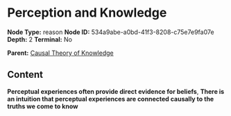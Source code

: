 # Perception and Knowledge

**Node Type:** reason
**Node ID:** 534a9abe-a0bd-41f3-8208-c75e7e9fa07e
**Depth:** 2
**Terminal:** No

**Parent:** [Causal Theory of Knowledge](causal-theory-of-knowledge.md)

## Content

**Perceptual experiences often provide direct evidence for beliefs**, **There is an intuition that perceptual experiences are connected causally to the truths we come to know**
